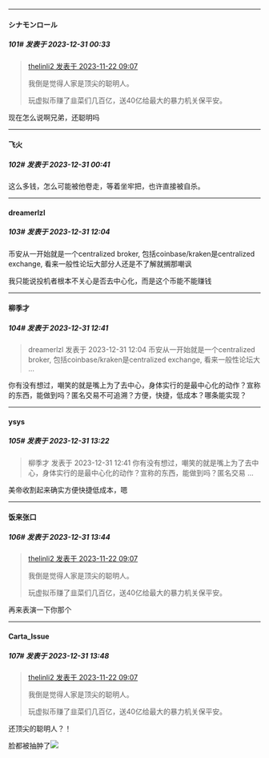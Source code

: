 
*****

####  シナモンロール  
##### 101#       发表于 2023-12-31 00:33

<blockquote><a href="httphttps://bbs.saraba1st.com/2b/forum.php?mod=redirect&amp;goto=findpost&amp;pid=63105861&amp;ptid=2161536" target="_blank">thelinli2 发表于 2023-11-22 09:07</a>

我倒是觉得人家是顶尖的聪明人。

玩虚拟币赚了韭菜们几百亿，送40亿给最大的暴力机关保平安。</blockquote>
现在怎么说啊兄弟，还聪明吗

*****

####  飞火  
##### 102#       发表于 2023-12-31 00:41

这么多钱，怎么可能被他卷走，等着坐牢把，也许直接被自杀。


*****

####  dreamerlzl  
##### 103#       发表于 2023-12-31 12:04

币安从一开始就是一个centralized broker, 包括coinbase/kraken是centralized exchange, 看来一般性论坛大部分人还是不了解就搁那嘲讽

我只能说投机者根本不关心是否去中心化，而是这个币能不能赚钱


*****

####  柳季才  
##### 104#       发表于 2023-12-31 12:41

<blockquote>dreamerlzl 发表于 2023-12-31 12:04
币安从一开始就是一个centralized broker, 包括coinbase/kraken是centralized exchange, 看来一般性论坛大 ...</blockquote>
你有没有想过，嘲笑的就是嘴上为了去中心，身体实行的是最中心化的动作？宣称的东西，能做到吗？匿名交易不可追溯？方便，快捷，低成本？哪条能实现？


*****

####  ysys  
##### 105#       发表于 2023-12-31 13:22

<blockquote>柳季才 发表于 2023-12-31 12:41
你有没有想过，嘲笑的就是嘴上为了去中心，身体实行的是最中心化的动作？宣称的东西，能做到吗？匿名交易 ...</blockquote>
美帝收割起来确实方便快捷低成本，嗯


*****

####  饭来张口  
##### 106#       发表于 2023-12-31 13:44

<blockquote><a href="httphttps://bbs.saraba1st.com/2b/forum.php?mod=redirect&amp;goto=findpost&amp;pid=63105861&amp;ptid=2161536" target="_blank">thelinli2 发表于 2023-11-22 09:07</a>

我倒是觉得人家是顶尖的聪明人。

玩虚拟币赚了韭菜们几百亿，送40亿给最大的暴力机关保平安。</blockquote>
再来表演一下你那个

*****

####  Carta_Issue  
##### 107#       发表于 2023-12-31 13:48

<blockquote><a href="httphttps://bbs.saraba1st.com/2b/forum.php?mod=redirect&amp;goto=findpost&amp;pid=63105861&amp;ptid=2161536" target="_blank">thelinli2 发表于 2023-11-22 09:07</a>

我倒是觉得人家是顶尖的聪明人。

玩虚拟币赚了韭菜们几百亿，送40亿给最大的暴力机关保平安。</blockquote>
还顶尖的聪明人？！

脸都被抽肿了<img src="https://static.saraba1st.com/image/smiley/face2017/066.png" referrerpolicy="no-referrer">

